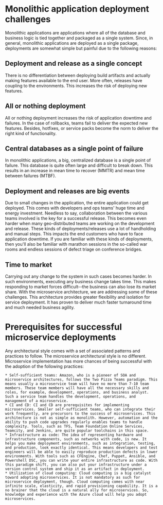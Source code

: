 # Monolithic application deployment challenges

Monolithic applications are applications where all of the database and business logic is tied together and packaged as a single system. Since, in general, monolithic applications are deployed as a single package, deployments are somewhat simple but painful due to the following reasons:

## Deployment and release as a single concept
There is no differentiation between deploying build artifacts and actually making features available to the end user. More often, releases have coupling to the environments. This increases the risk of deploying new features.

## All or nothing deployment
All or nothing deployment increases the risk of application downtime and failures. In the case of rollbacks, teams fail to deliver the expected new features. Besides, hotfixes, or service packs become the norm to deliver the right kind of functionality.

## Central databases as a single point of failure
In monolithic applications, a big, centralized database is a single point of failure. This database is quite often large and difficult to break down. This results in an increase in mean time to recover (MMTR) and mean time between failures (MTBF).

## Deployment and releases are big events
Due to small changes in the application, the entire application could get deployed. This comes with developers and ops teams' huge time and energy investment. Needless to say, collaboration between the various teams involved is the key for a successful release. This becomes even harder when many geo-distributed teams are working on the development and release. These kinds of deployments/releases use a lot of handholding and manual steps. This impacts the end customers who have to face application downtime. If you are familiar with these kinds of deployments, then you'll also be familiar with marathon sessions in the so-called war rooms and endless sessions of defect triage on conference bridges. 

## Time to market
Carrying out any change to the system in such cases becomes harder. In such environments, executing any business change takes time. This makes responding to market forces difficult--the business can also lose its market share. With the microservice architecture, we are addressing some of these challenges. This architecture provides greater flexibility and isolation for service deployment. It has proven to deliver much faster turnaround time and much needed business agility.

# Prerequisites for successful microservice deployments

Any architectural style comes with a set of associated patterns and practices to follow. The microservice architectural style is no different. Microservice implementation has more chances of being successful with the adoption of the following practices:

    * Self-sufficient teams: Amazon, who is a pioneer of SOA and microservice architectures, follows the Two Pizza Teams paradigm. This means usually a microservice team will have no more than 7-10 team members. These team members will have all the necessary skills and roles, for example, development, operations, and business analyst. Such a service team handles the development, operations, and management of a microservice. 
    * CI and CD: CI and CD are prerequisites for implementing microservices. Smaller self-sufficient teams, who can integrate their work frequently, are precursors to the success of microservices. This architecture is not as simple as monolith. However, automation and the ability to push code upgrades regularly enables teams to handle complexity. Tools, such as TFS, Team Foundation Online Services, Teamcity, and Jenkins, are quite popular toolchains in this space.
    * Infrastructure as code: The idea of representing hardware and infrastructure components, such as networks with code, is new. It helps you make deployment environments, such as integration, testing, and production, look exactly identical. This means developers and test engineers will be able to easily reproduce production defects in lower environments. With tools such as CFEngine, Chef, Puppet, Ansible, and Powershell DSC, you can write your entire infrastructure as code. With this paradigm shift, you can also put your infrastructure under a version control system and ship it as an artifact in deployment.
    * Utilization of cloud computing: Cloud computing is a big catalyst toward adopting microservices. It is not mandatory as such for microservice deployment, though. Cloud computing comes with near infinite scale, elasticity, and rapid provisioning capability. It is a no brainer that the cloud is a natural ally for microservices. So, knowledge and experience with the Azure cloud will help you adopt microservices.



